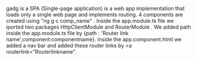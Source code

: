 gadg is a SPA (Single-page application) is a web app implementation that loads only a single web page and implements routing.
4 components are created using "ng g c comp_name" .
Inside the app.module.ts file we iported two packages HttpClientModule and RouterModule .
We added path inside the app.module.ts file by {path : 'Router link name',component:componentname}.
inside the app.component.html we added a nav bar and added these router links by <a routerlink="Routerlinkname".
